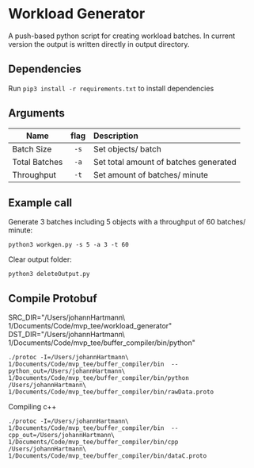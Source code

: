 # Workload Generator

A push-based python script for creating workload batches. In current version the output is written directly in output directory.

## Dependencies

Run `pip3 install -r requirements.txt` to install dependencies

## Arguments

| Name          | flag | Description                           |
| ------------- | :--: | :------------------------------------ |
| Batch Size    | `-s` | Set objects/ batch                    |
| Total Batches | `-a` | Set total amount of batches generated |
| Throughput    | `-t` | Set amount of batches/ minute         |

## Example call

Generate 3 batches including 5 objects with a throughput of 60 batches/ minute:

```
python3 workgen.py -s 5 -a 3 -t 60
```

Clear output folder:

```
python3 deleteOutput.py
```

## Compile Protobuf

SRC_DIR="/Users/johannHartmann\ 1/Documents/Code/mvp_tee/workload_generator"
DST_DIR="/Users/johannHartmann\ 1/Documents/Code/mvp_tee/buffer_compiler/bin/python"

```
./protoc -I=/Users/johannHartmann\ 1/Documents/Code/mvp_tee/buffer_compiler/bin  --python_out=/Users/johannHartmann\ 1/Documents/Code/mvp_tee/buffer_compiler/bin/python /Users/johannHartmann\ 1/Documents/Code/mvp_tee/buffer_compiler/bin/rawData.proto
```

Compiling c++

```
./protoc -I=/Users/johannHartmann\ 1/Documents/Code/mvp_tee/buffer_compiler/bin  --cpp_out=/Users/johannHartmann\ 1/Documents/Code/mvp_tee/buffer_compiler/bin/cpp /Users/johannHartmann\ 1/Documents/Code/mvp_tee/buffer_compiler/bin/dataC.proto
```
